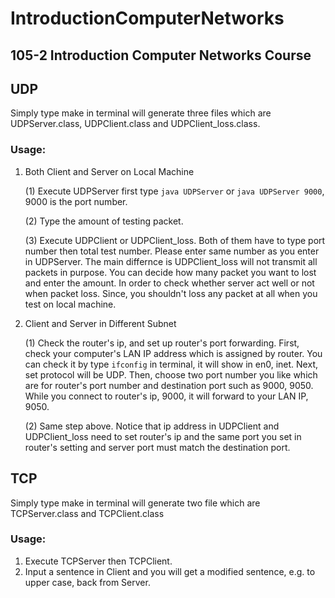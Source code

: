 # IntroductionComputerNetworks
## 105-2 Introduction Computer Networks Course

## UDP
Simply type make in terminal will generate three files which are UDPServer.class, UDPClient.class and UDPClient_loss.class.

### Usage:
1. Both Client and Server on Local Machine

	(1) Execute UDPServer first type ` java UDPServer ` or ` java UDPServer 9000 `, 9000 is the port number.

	(2) Type the amount of testing packet.

	(3) Execute UDPClient or UDPClient_loss. Both of them have to type port number then total test number. Please enter same number as you enter in UDPServer. The main differnce is UDPClient_loss will not transmit all packets in purpose. You can decide how many packet you want to lost and enter the amount. In order to check whether server act well or not when packet loss. Since, you shouldn't loss any packet at all when you test on local machine.

2. Client and Server in Different Subnet

	(1) Check the router's ip, and set up router's port forwarding. 
	First, check your computer's LAN IP address which is assigned by router. You can check it by type ` ifconfig ` in terminal, it will show in en0, inet. Next, set protocol will be UDP. Then, choose two port number you like which are for router's port number and destination port such as 9000, 9050. While you connect to router's ip, 9000, it will forward to your LAN IP, 9050.

	(2) Same step above. Notice that ip address in UDPClient and UDPClient_loss need to set router's ip and the same port you set in router's setting and server port must match the destination port.

## TCP
Simply type make in terminal will generate two file which are TCPServer.class and TCPClient.class

### Usage:
1. Execute TCPServer then TCPClient.
2. Input a sentence in Client and you will get a modified sentence, e.g. to upper case, back from Server.